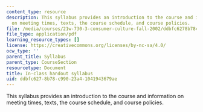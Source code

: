 ```yaml
---
content_type: resource
description: This syllabus provides an introduction to the course and information
  on meeting times, texts, the course schedule, and course policies.
file: /media/courses/21w-730-3-consumer-culture-fall-2002/ddbfc6278b78c99023a41041943679ae_fall2002_syllab1.pdf
file_type: application/pdf
learning_resource_types: []
license: https://creativecommons.org/licenses/by-nc-sa/4.0/
ocw_type: ''
parent_title: Syllabus
parent_type: CourseSection
resourcetype: Document
title: In-class handout syllabus
uid: ddbfc627-8b78-c990-23a4-1041943679ae
---
```

This syllabus provides an introduction to the course and information on meeting times, texts, the course schedule, and course policies.